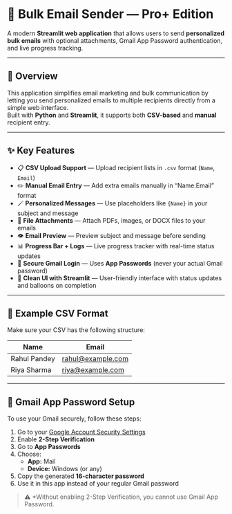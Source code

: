 # 📨 Bulk Email Sender — Pro+ Edition

A modern **Streamlit web application** that allows users to send **personalized bulk emails** with optional attachments, Gmail App Password authentication, and live progress tracking.

---

## 🚀 Overview

This application simplifies email marketing and bulk communication by letting you send personalized emails to multiple recipients directly from a simple web interface.  
Built with **Python** and **Streamlit**, it supports both **CSV-based** and **manual** recipient entry.

---

## ✨ Key Features

- 📋 **CSV Upload Support** — Upload recipient lists in `.csv` format (`Name`, `Email`)
- ✏️ **Manual Email Entry** — Add extra emails manually in “Name:Email” format
- 🪄 **Personalized Messages** — Use placeholders like `{Name}` in your subject and message
- 📎 **File Attachments** — Attach PDFs, images, or DOCX files to your emails
- 👁️ **Email Preview** — Preview subject and message before sending
- 📊 **Progress Bar + Logs** — Live progress tracker with real-time status updates
- 🔐 **Secure Gmail Login** — Uses **App Passwords** (never your actual Gmail password)
- 🎈 **Clean UI with Streamlit** — User-friendly interface with status updates and balloons on completion

---

## 📂 Example CSV Format

Make sure your CSV has the following structure:

| Name | Email |
|------|--------------------|
| Rahul Pandey | rahul@example.com |
| Riya Sharma | riya@example.com |

---

## 🔧 Gmail App Password Setup

To use your Gmail securely, follow these steps:

1. Go to your [Google Account Security Settings](https://myaccount.google.com/security)
2. Enable **2-Step Verification**
3. Go to **App Passwords**
4. Choose:
   - **App:** Mail  
   - **Device:** Windows (or any)
5. Copy the generated **16-character password**
6. Use it in this app instead of your regular Gmail password

> ⚠️ *Without enabling 2-Step Verification, you cannot use Gmail App Password.
